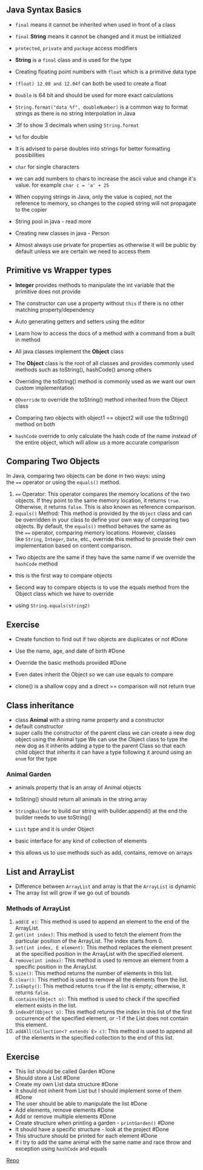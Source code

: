 
## Java Syntax Basics
- `final` means it cannot be inherited when used in front of a class
- `final` **String** means it cannot be changed and it must be initialized
- `protected`, `private` and `package` access modifiers
- **String** is a `final` class and is used for the type
- Creating floating point numbers with `float` which is a primitive data type
- `(float) 12.00 and 12.04f` can both be used to create a float
- `Double` is 64 bit and should be used for more exact calculations
- `String.format("data %f", doubleNumber)` is a common way to format strings as there is no string interpolation in Java
- .3f to show 3 decimals when using `String.format`
- `%d` for double
- It is advised to parse doubles into strings for better formatting possibilities
- `char` for single characters
- we can add numbers to chars to increase the ascii value and change it's value. for example `char c = 'a' + 25`

- When copying strings in Java, only the value is copied, not the reference to memory, so changes to the copied string will not propagate to the copier

- String pool in java - read more

- Creating new classes in java - Person
- Almost always use private for properties as otherwise it will be public by default unless we are certain we need to access them

## Primitive vs Wrapper types
- **Integer** provides methods to manipulate the int variable that the primitive does not provide
- The constructor can use a property without `this` if there is no other matching property/dependency
- Auto generating getters and setters using the editor
- Learn how to access the docs of a method with a command from a built in method

- All java classes implement the **Object** class
- The **Object** class is the root of all classes and provides commonly used methods such as toString(), hashCode() among others

- Overriding the toString() method is commonly used as we want our own custom implementation
- `@Override` to override the toString() method inherited from the Object class

- Comparing two objects with object1 == object2 will use the toString() method on both
- `hashCode` override to only calculate the hash code of the name instead of the entire object, which will allow us a more accurate comparison


## Comparing Two Objects

In Java, comparing two objects can be done in two ways: using the `==` operator or using the `equals()` method.

1. `==` Operator: This operator compares the memory locations of the two objects. If they point to the same memory location, it returns `true`. Otherwise, it returns `false`. This is also known as reference comparison.
2. `equals()` Method: This method is provided by the `Object` class and can be overridden in your class to define your own way of comparing two objects. By default, the `equals()` method behaves the same as the `==` operator, comparing memory locations. However, classes like `String`, `Integer`, `Date`, etc., override this method to provide their own implementation based on content comparison.

- Two objects are the same if they have the same name if we override the `hashCode` method

- this is the first way to compare objects

- Second way to compare objects is to use the equals method from the Object class which we have to override
- using `String.equals(string2)`


## Exercise
- Create function to find out if two objects are duplicates or not #Done 
- Use the name, age, and date of birth #Done 
- Override the basic methods provided  #Done 


- Even dates inherit the Object so we can use equals to compare


- clone() is a shallow copy and a direct == comparison will not return true


## Class inheritance
- class **Animal** with a string name property and a constructor
- default constructor
- super calls the constructor of the parent class
we can create a new dog object using the Animal type
We can use the Object class to type the new dog as it inherits
adding a type to the parent Class so that each child object that inherits it can have a type following it around
using an `enum` for the type


### Animal Garden

- animals property that is an array of Animal objects
- toString() should return all animals in the string array
- `StringBuilder` to build our string with builder.append()
at the end the builder needs to use toString()

- `List` type and it is under Object
- basic interface for any kind of collection of elements 
- this allows us to use methods such as add, contains, remove on arrays

## List and ArrayList

- Difference between `ArrayList` and array is that the `ArrayList` is dynamic
- The array list will grow if we go out of bounds

### Methods of ArrayList
1. `add(E e)`: This method is used to append an element to the end of the ArrayList.
2. `get(int index)`: This method is used to fetch the element from the particular position of the ArrayList. The index starts from 0.
3. `set(int index, E element)`: This method replaces the element present at the specified position in the ArrayList with the specified element.
4. `remove(int index)`: This method is used to remove an element from a specific position in the ArrayList.
5. `size()`: This method returns the number of elements in this list.
6. `clear()`: This method is used to remove all the elements from the list.
7. `isEmpty()`: This method returns `true` if the list is empty; otherwise, it returns `false`.
8. `contains(Object o)`: This method is used to check if the specified element exists in the list.
9. `indexOf(Object o)`: This method returns the index in this list of the first occurrence of the specified element, or -1 if the List does not contain this element.
10. `addAll(Collection<? extends E> c)`: This method is used to append all of the elements in the specified collection to the end of this list.
## Exercise
- This list should be called Garden #Done 
- Should store a List #Done 
- Create my own List data structure #Done 
- It should not inherit from List but I should implement some of them #Done 
- The user should be able to manipulate the list #Done 
- Add elements, remove elements #Done 
- Add or remove multiple elements #Done 
- Create structure when printing a garden - `printGarden()` #Done 
- It should have a specific structure - look at the project #Done 
- This structure should be printed for each element #Done 
- If i try to add the same animal with the same name and race throw and exception using `hashCode` and equals

[Repo](https://github.com/Angel-dev14/java-basics)



